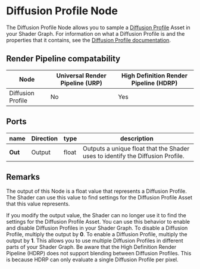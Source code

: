 # Diffusion Profile Node

The Diffusion Profile Node allows you to sample a [Diffusion Profile](https://docs.unity3d.com/Packages/com.unity.render-pipelines.high-definition@latest/index.html?subfolder=/manual/Diffusion-Profile.html) Asset in your Shader Graph. For information on what a Diffusion Profile is and the properties that it contains, see the [Diffusion Profile documentation](https://docs.unity3d.com/Packages/com.unity.render-pipelines.high-definition@latest/index.html?subfolder=/manual/Diffusion-Profile.html).

## Render Pipeline compatability

| **Node**          | **Universal Render Pipeline (URP)** | **High Definition Render Pipeline (HDRP)** |
| ----------------- | ----------------------------------- | ------------------------------------------ |
| Diffusion Profile | No                                  | Yes                                        |

## Ports

| name | **Direction** | type | description |
|--- | --- | --- | --- |
| **Out** | Output | float | Outputs a unique float that the Shader uses to identify the Diffusion Profile. |

## Remarks

The output of this Node is a float value that represents a Diffusion Profile. The Shader can use this value to find settings for the Diffusion Profile Asset that this value represents.

If you modify the output value, the Shader can no longer use it to find the settings for the Diffusion Profile Asset. You can use this behavior to enable and disable Diffusion Profiles in your Shader Graph. To disable a Diffusion Profile, multiply the output by **0**. To enable a Diffusion Profile, multiply the output by **1**. This allows you to use multiple Diffusion Profiles in different parts of your Shader Graph. Be aware that the High Definition Render Pipeline (HDRP) does not support blending between Diffusion Profiles. This is because HDRP can only evaluate a single Diffusion Profile per pixel.

